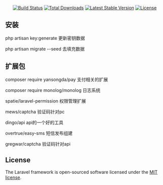 <p align="center">
<a href="https://travis-ci.org/laravel/framework"><img src="https://travis-ci.org/laravel/framework.svg" alt="Build Status"></a>
<a href="https://packagist.org/packages/laravel/framework"><img src="https://poser.pugx.org/laravel/framework/d/total.svg" alt="Total Downloads"></a>
<a href="https://packagist.org/packages/laravel/framework"><img src="https://poser.pugx.org/laravel/framework/v/stable.svg" alt="Latest Stable Version"></a>
<a href="https://packagist.org/packages/laravel/framework"><img src="https://poser.pugx.org/laravel/framework/license.svg" alt="License"></a>
</p>

## 安装
php artisan key:generate	更新密钥数据

php artisan migrate --seed		去填充数据

## 扩展包
composer require yansongda/pay	支付相关的扩展

composer require monolog/monolog   日志系统

spatie/laravel-permission		权限管理扩展

mews/captcha	验证码针对pc

dingo/api   api的一个好的工具

overtrue/easy-sms 短信发布组建

gregwar/captcha  验证码针对api
## License

The Laravel framework is open-sourced software licensed under the [MIT license](https://opensource.org/licenses/MIT).
